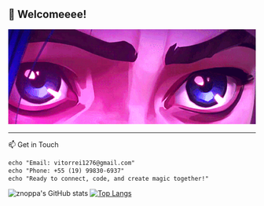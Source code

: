 ## 👋 Welcomeeee!




<!DOCTYPE html>
<html lang="en">
<head>
    <meta charset="UTF-8">
    <meta name="viewport" content="width=device-width, initial-scale=1.0">
   <link rel="stylesheet" href="/imagens/cont.css">
</head>
<body>
    
    
<div class="container">
    <img src="./imagens/header olho jinx.gif" alt="">
</div>

</body>
</html>


--------------------------------------

📫 Get in Touch
```
echo "Email: vitorrei1276@gmail.com"
echo "Phone: +55 (19) 99830-6937"
echo "Ready to connect, code, and create magic together!"
```
<div> 
  
![znoppa's GitHub stats](https://github-readme-stats.vercel.app/api?username=znoppa&show_icons=true&theme=radical)  [![Top Langs](https://github-readme-stats.vercel.app/api/top-langs/?username=znoppa&layout=donut&theme=radical)](https://github.com/anuraghazra/github-readme-stats)

</div>
